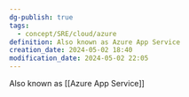```yaml
---
dg-publish: true
tags:
  - concept/SRE/cloud/azure
definition: Also known as Azure App Service
creation_date: 2024-05-02 18:40
modification_date: 2024-05-02 22:05
---
```

Also known as [[Azure App Service]]

